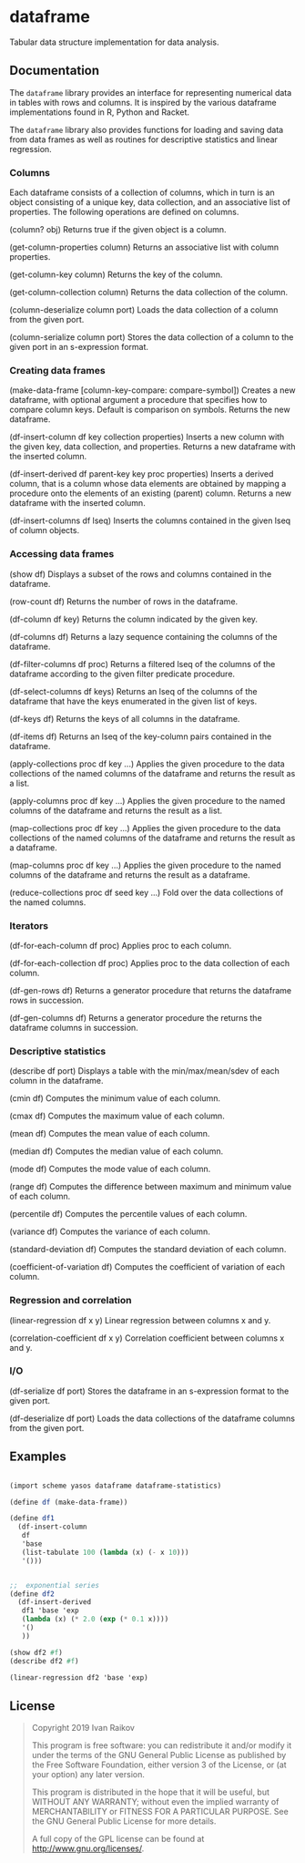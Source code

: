 # dataframe

Tabular data structure implementation for data analysis.

## Documentation

The `dataframe` library provides an interface for representing
numerical data in tables with rows and columns.  It is inspired by the
various dataframe implementations found in R, Python and Racket.

The `dataframe` library also provides functions for loading and saving
data from data frames as well as routines for descriptive statistics
and linear regression.

### Columns

Each dataframe consists of a collection of columns, which in turn is
an object consisting of a unique key, data collection, and an
associative list of properties. The following operations are defined
on columns.

<procedure>(column? obj)</procedure>
Returns true if the given object is a column.

<procedure>(get-column-properties column)</procedure>
Returns an associative list with column properties.

<procedure>(get-column-key column)</procedure>
Returns the key of the column.

<procedure>(get-column-collection column)</procedure>
Returns the data collection of the column.

<procedure>(column-deserialize column port)</procedure>
Loads the data collection of a column from the given port.

<procedure>(column-serialize column port)</procedure>
Stores the data collection of a column to the given port in an s-expression format.

### Creating data frames

<procedure>(make-data-frame [column-key-compare:
compare-symbol])</procedure> Creates a new dataframe, with optional
argument a procedure that specifies how to compare column
keys. Default is comparison on symbols. Returns the new dataframe.

<procedure>(df-insert-column df key collection properties)</procedure>
Inserts a new column with the given key, data collection, and
properties. Returns a new dataframe with the inserted column.

<procedure>(df-insert-derived df parent-key key proc
properties)</procedure> Inserts a derived column, that is a column
whose data elements are obtained by mapping a procedure onto the
elements of an existing (parent) column. Returns a new dataframe with
the inserted column.

<procedure>(df-insert-columns df lseq)</procedure>
Inserts the columns contained in the given lseq of column objects.

### Accessing data frames

<procedure>(show df)</procedure>
Displays a subset of the rows and columns contained in the dataframe.

<procedure>(row-count df)</procedure>
Returns the number of rows in the dataframe.

<procedure>(df-column df key)</procedure>
Returns the column indicated by the given key.

<procedure>(df-columns df)</procedure>
Returns a lazy sequence containing the columns of the dataframe.

<procedure>(df-filter-columns df proc)</procedure>
Returns a filtered lseq of the columns of the dataframe according to the given filter predicate procedure.

<procedure>(df-select-columns df keys)</procedure>
Returns an lseq of the columns of the dataframe that have the keys enumerated in the given list of keys.

<procedure>(df-keys df)</procedure>
Returns the keys of all columns in the dataframe.

<procedure>(df-items df)</procedure>
Returns an lseq of the key-column pairs contained in the dataframe.

<procedure>(apply-collections proc df key ...)</procedure>
Applies the given procedure to the data collections of the named columns of
the dataframe and returns the result as a list.

<procedure>(apply-columns proc df key ...)</procedure>
Applies the given procedure to the named columns of the dataframe and returns the result as a list.

<procedure>(map-collections proc df key ...)</procedure>
Applies the given procedure to the data collections of the named columns of the dataframe and returns the result as a dataframe.

<procedure>(map-columns proc df key ...)</procedure>
Applies the given procedure to the named columns of the dataframe and returns the result as a dataframe.

<procedure>(reduce-collections proc df seed key ...)</procedure>
Fold over the data collections of the named columns.

### Iterators

<procedure>(df-for-each-column df proc)</procedure>
Applies proc to each column.

<procedure>(df-for-each-collection df proc)</procedure>
Applies proc to the data collection of each column.

<procedure>(df-gen-rows df)</procedure>
Returns a generator procedure that returns the dataframe rows in succession.

<procedure>(df-gen-columns df)</procedure>
Returns a generator procedure the returns the dataframe columns in succession.

### Descriptive statistics

<procedure>(describe df port)</procedure>
Displays a table with the min/max/mean/sdev of each column in the dataframe.

<procedure>(cmin df)</procedure>
Computes the minimum value of each column.

<procedure>(cmax df)</procedure>
Computes the maximum value of each column.

<procedure>(mean df)</procedure>
Computes the mean value of each column.

<procedure>(median df)</procedure>
Computes the median value of each column.

<procedure>(mode df)</procedure>
Computes the mode value of each column.

<procedure>(range df)</procedure>
Computes the difference between maximum and minimum value of each column.

<procedure>(percentile df)</procedure>
Computes the percentile values of each column.

<procedure>(variance df)</procedure>
Computes the variance of each column.

<procedure>(standard-deviation df)</procedure>
Computes the standard deviation of each column.

<procedure>(coefficient-of-variation df)</procedure>
Computes the coefficient of variation of each column.

### Regression and correlation

<procedure>(linear-regression df x y)</procedure>
Linear regression between columns x and y.

<procedure>(correlation-coefficient df x y)</procedure>
Correlation coefficient between columns x and y.

### I/O

<procedure>(df-serialize df port)</procedure>
Stores the dataframe in an s-expression format to the given port.

<procedure>(df-deserialize df port)</procedure>
Loads the data collections of the dataframe columns from the given port.

## Examples

```scheme

(import scheme yasos dataframe dataframe-statistics)

(define df (make-data-frame))

(define df1
  (df-insert-column 
   df
   'base
   (list-tabulate 100 (lambda (x) (- x 10)))
   '()))


;;  exponential series
(define df2
  (df-insert-derived
   df1 'base 'exp
   (lambda (x) (* 2.0 (exp (* 0.1 x))))
   '()
   ))

(show df2 #f)
(describe df2 #f)

(linear-regression df2 'base 'exp)

```

## License

>
> Copyright 2019 Ivan Raikov
> 
>  This program is free software: you can redistribute it and/or modify
>  it under the terms of the GNU General Public License as published by
>  the Free Software Foundation, either version 3 of the License, or (at
>  your option) any later version.
>  
>  This program is distributed in the hope that it will be useful, but
>  WITHOUT ANY WARRANTY; without even the implied warranty of
>  MERCHANTABILITY or FITNESS FOR A PARTICULAR PURPOSE.  See the GNU
>  General Public License for more details.
> 
>  A full copy of the GPL license can be found at
>  <http://www.gnu.org/licenses/>.

